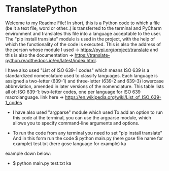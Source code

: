 # TranslatePython
Welcome to my Readme File!
  In short, this is a Python code to which a file (be it a text file, word or other..) is transferred to the terminal and PyCharm environment and translates this file into a language acceptable to the user.
The "pip install translate" module is used in the project, with the help of which the functionality of the code is executed. This is also the address of the person whose module I used
-> https://pypi.org/project/translate and this is also the documentation -> https://translate-python.readthedocs.io/en/latest/index.html.

  I have also used "List of ISO 639-1 codes" which means ISO 639 is a standardized nomenclature used to classify languages. Each language is assigned a two-letter
(639-1) and three-letter (639-2 and 639-3) lowercase abbreviation, amended in later versions of the nomenclature.
This table lists all of:
ISO 639-1: two-letter codes, one per language for ISO 639 macrolanguage. link here -> https://en.wikipedia.org/wiki/List_of_ISO_639-1_codes

* I have also used "argparse" module which used To add an option to run this code at the terminal, you can use the argparse module, which allows you to specify command-line arguments and options.

* To run the code from any terminal you need to set "pip install translate" And in this form run the code $ python main.py (here gose file name for example) test.txt (here gose language for example) ka

example down below:
* $ python main.py test.txt ka





